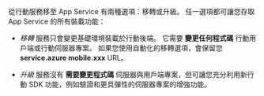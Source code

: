 從行動服務移至 App Service 有兩種選項：移轉或升級。 任一選項都可讓您存取 App Service 的所有裝載功能：

- *移轉* 服務只會變更基礎環境裝載於行動後端。 它需要 **變更任何程式碼** 行動用戶端或行動伺服器專案。 如果您使用自動化的移轉選項，會保留您 **service.azure mobile.xxx** URL。 

- *升級* 服務沒有 **需要變更程式碼** 伺服器與用戶端專案，但可讓您充分利用新行動 SDK 功能，例如驗證和更具彈性的伺服器專案的增強功能。 

